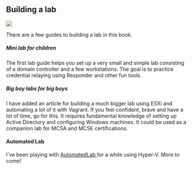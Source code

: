 ## Building a lab

![](https://i.ytimg.com/vi/QbZfY28ptv4/maxresdefault.jpg)

There are a few guides to building a lab in this book.

##### Mini lab for children
The first lab guide helps you set up a very small and simple lab consisting of a domain controller and a few workstations. The goal is to practice credential relaying using Responder and other fun tools.


##### Big boy labs for big boys
I have added an article for building a much bigger lab using ESXi and automating a lot of it with Vagrant. If you feel confident, brave and have a lot of time, go for this. It requires fundamental knowledge of setting up Active Directory and configuring Windows machines. It could be used as a companion lab for MCSA and MCSE certifications.




#### Automated Lab
I've been playing with [AutomatedLab ](https://github.com/AutomatedLab/AutomatedLab)for a while using Hyper-V. More to come!